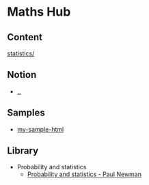 # Maths Hub

## Content

[statistics/](statistics/statistics.md)

## Notion

- [..]()

## Samples

- [my-sample-html](samples/my-sample/index.html)

## Library

- Probability and statistics
  - [Probability and statistics - Paul Newman](../books-hub/notion/probability-and-statistics-tid-ies.md)

